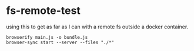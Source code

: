 # fs-remote-test
using this to get as far as I can with a remote fs outside a docker container.

```
browserify main.js -o bundle.js
browser-sync start --server --files "./*"

```
